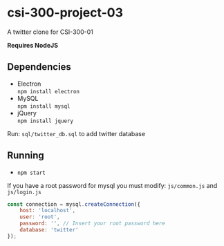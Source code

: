 # csi-300-project-03

A twitter clone for CSI-300-01

**Requires NodeJS**

## Dependencies

* Electron  
    `npm install electron`
* MySQL  
    `npm install mysql`
* jQuery  
    `npm install jquery`

Run: `sql/twitter_db.sql` to add twitter database 

## Running

* `npm start`

If you have a root password for mysql you must modify: `js/common.js` and `js/login.js`

```javascript
const connection = mysql.createConnection({
    host: 'localhost',
    user: 'root',
    password: '', // Insert your root password here
    database: 'twitter'
});
```